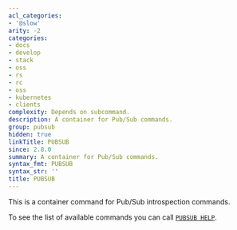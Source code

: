 ```yaml
---
acl_categories:
- '@slow'
arity: -2
categories:
- docs
- develop
- stack
- oss
- rs
- rc
- oss
- kubernetes
- clients
complexity: Depends on subcommand.
description: A container for Pub/Sub commands.
group: pubsub
hidden: true
linkTitle: PUBSUB
since: 2.8.0
summary: A container for Pub/Sub commands.
syntax_fmt: PUBSUB
syntax_str: ''
title: PUBSUB
---
```

This is a container command for Pub/Sub introspection commands.

To see the list of available commands you can call [`PUBSUB HELP`](/commands/pubsub-help).

